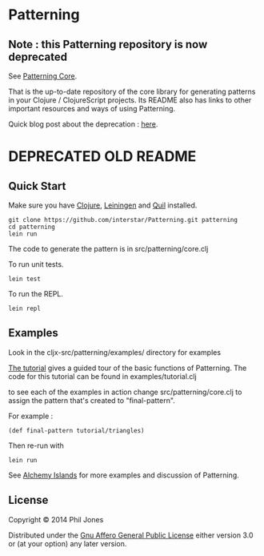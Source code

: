 # Patterning

## **Note : this Patterning repository is now deprecated**

See [Patterning Core](https://github.com/interstar/Patterning-Core). 

That is the up-to-date repository of the core library for generating patterns in your Clojure / ClojureScript projects. Its README also has links to other important resources and ways of using Patterning.

Quick blog post about the deprecation : [here](http://sdi.thoughtstorms.info/?p=901).

# DEPRECATED OLD README #


## Quick Start
Make sure you have [Clojure](http://clojure.org/), [Leiningen](http://leiningen.org/) and [Quil](https://github.com/quil/) installed.

    git clone https://github.com/interstar/Patterning.git patterning
    cd patterning
    lein run

The code to generate the pattern is in src/patterning/core.clj

To run unit tests.

    lein test
   
To run the REPL.

    lein repl


## Examples
Look in the cljx-src/patterning/examples/ directory for examples

[The tutorial](http://alchemyislands.com/tutorial/tutorial.html) gives a guided tour of the basic functions of Patterning. The code for this tutorial can be found in examples/tutorial.clj

to see each of the examples in action change src/patterning/core.clj to assign the pattern that's created to "final-pattern".

For example : 

    (def final-pattern tutorial/triangles)


Then re-run with 

    lein run


See [Alchemy Islands](http://alchemyislands.com) for more examples and discussion of Patterning.

## License

Copyright © 2014 Phil Jones

Distributed under the [Gnu Affero General Public License](http://www.gnu.org/licenses/agpl.html) 
either version 3.0 or (at your option) any later version.

